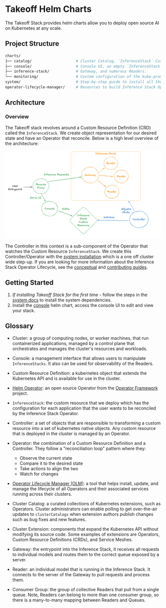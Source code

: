 # Takeoff Helm Charts

The Takeoff Stack provides helm charts allow you to deploy open source AI on Kubernetes at any scale.

## Project Structure

```bash
charts/
├── catalog/                    # Cluster Catalog, `InferenceStack` Custom Resource Definition (CRD) and Cluster Extensions.
├── console/                    # Console UI, an empty `InferenceStack` Custom Resource which the UI can manipulate.
├── inference-stack/            # Gateway, and numerous Readers.
└── monitoring/                 # Custom configuration of the kube-prometheus-stack helm chart provided by the Prometheus Community.
system/                         # Step-by-step guide to install all the cluster wide dependencies needed to run the inference-stack or console charts.
operator-lifecycle-manager/     # Resources to build Inference Stack Operator Lifecycle Manager.
```

## Architecture

### Overview

The Takeoff stack revolves around a Custom Resource Definition (CRD) called the `InferenceStack`. We create object representation for our desired state and have an Operator that reconcile. Below is a high level overview of the architecture:

![overview](overview.png)

The Controller in this context is a sub-component of the Operator that watches the Custom Resource `InferenceStack`. We create this Controller/Operator with the [system installation](./system/README.md#installation) which is a one off cluster wide step-up. If you are looking for more information about the Inference Stack Operator Lifecycle, see the [conceptual](./operator-lifecycle-manager/README.md) and [contributing guides](./operator-lifecycle-manager/CONTRIBUTING.md).

## Getting Started

1. *If installing Takeoff Stack for the first time* - follow the steps in the [system docs](./system/README.md#installation) to install the system dependencies.
2. Install the [console](./charts/console/README.md) helm chart, access the console UI to edit and view your stack.

## Glossary

* Cluster: a group of computing nodes, or worker machines, that run containerized applications, managed by a control plane that orchestrates and manages the cluster's resources and workloads.

* Console: a management interface that allows users to manipulate `InferenceStacks`. It also can be used for observability of the Readers.

* Custom Resource Definition: a kubernetes object that extends the Kubernetes API and is available for use in the cluster.

* [Helm Operator](https://github.com/operator-framework/helm-operator-plugins): an open source Operator from the [Operator Framework](https://operatorframework.io/) project.

* `InferenceStack`: the custom resource that we deploy which has the configuration for each application that the user wants to be reconciled by the Inference Stack Operator.

* Controller: a set of objects that are responsible to transforming a custom resource into a set of kubernetes native objects. Any custom resource that is deployed in the cluster is managed by an Operator.

* Operator: the combination of a Custom Resource Definition and a Controller. They follow a "reconciliation loop" pattern where they:
  * Observe the current state
  * Compare it to the desired state
  * Take actions to align the two
  * Watch for changes

* [Operator Lifecycle Manager (OLM)](https://operator-framework.github.io/operator-controller/): a tool that helps install, update, and manage the lifecycle of all Operators and their associated services running across their clusters.

* Cluster Catalog: a curated collections of Kubernetes extensions, such as Operators. Cluster administrators can enable polling to get over-the-air updates to `clusterCatalogs` when extension authors publish changes such as bug fixes and new features.

* Cluster Extension: components that expand the Kubernetes API without modifying its source code. Some examples of extensions are Operators, Custom Resource Definitions (CRDs), and Service Meshes.

* Gateway: the entrypoint into the Inference Stack, it receives all requests to individual models and routes them to the correct queue exposed by a server.

* Reader: an individual model that is running in the Inference Stack. It connects to the server of the Gateway to pull requests and process them.

* Consumer Group: the group of collective Readers that pull from a single queue. Note, Readers can belong to more than one consumer group, so there is a many-to-many mapping between Readers and Queues.
